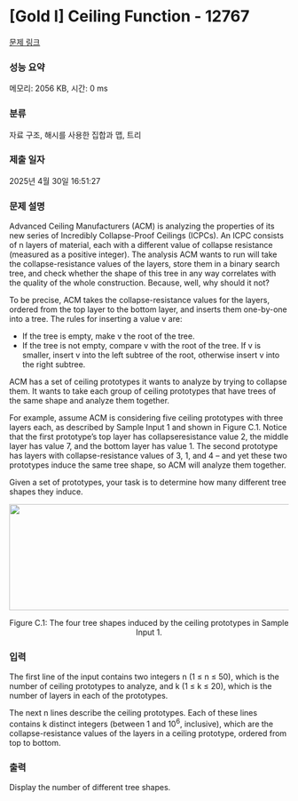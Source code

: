 # [Gold I] Ceiling Function - 12767 

[문제 링크](https://www.acmicpc.net/problem/12767) 

### 성능 요약

메모리: 2056 KB, 시간: 0 ms

### 분류

자료 구조, 해시를 사용한 집합과 맵, 트리

### 제출 일자

2025년 4월 30일 16:51:27

### 문제 설명

<p>Advanced Ceiling Manufacturers (ACM) is analyzing the properties of its new series of Incredibly Collapse-Proof Ceilings (ICPCs). An ICPC consists of n layers of material, each with a different value of collapse resistance (measured as a positive integer). The analysis ACM wants to run will take the collapse-resistance values of the layers, store them in a binary search tree, and check whether the shape of this tree in any way correlates with the quality of the whole construction. Because, well, why should it not?</p>

<p>To be precise, ACM takes the collapse-resistance values for the layers, ordered from the top layer to the bottom layer, and inserts them one-by-one into a tree. The rules for inserting a value v are:</p>

<ul>
	<li>If the tree is empty, make v the root of the tree.</li>
	<li>If the tree is not empty, compare v with the root of the tree. If v is smaller, insert v into the left subtree of the root, otherwise insert v into the right subtree.</li>
</ul>

<p>ACM has a set of ceiling prototypes it wants to analyze by trying to collapse them. It wants to take each group of ceiling prototypes that have trees of the same shape and analyze them together.</p>

<p>For example, assume ACM is considering five ceiling prototypes with three layers each, as described by Sample Input 1 and shown in Figure C.1. Notice that the first prototype’s top layer has collapseresistance value 2, the middle layer has value 7, and the bottom layer has value 1. The second prototype has layers with collapse-resistance values of 3, 1, and 4 – and yet these two prototypes induce the same tree shape, so ACM will analyze them together.</p>

<p>Given a set of prototypes, your task is to determine how many different tree shapes they induce.</p>

<p style="text-align: center;"><img alt="" src="" style="height:191px; width:557px"></p>

<p style="text-align: center;">Figure C.1: The four tree shapes induced by the ceiling prototypes in Sample Input 1.</p>

### 입력 

 <p>The first line of the input contains two integers n (1 ≤ n ≤ 50), which is the number of ceiling prototypes to analyze, and k (1 ≤ k ≤ 20), which is the number of layers in each of the prototypes.</p>

<p>The next n lines describe the ceiling prototypes. Each of these lines contains k distinct integers (between 1 and 10<sup>6</sup>, inclusive), which are the collapse-resistance values of the layers in a ceiling prototype, ordered from top to bottom.</p>

### 출력 

 <p>Display the number of different tree shapes.</p>

